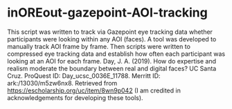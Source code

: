 # inOREout-gazepoint-AOI-tracking
This script was written to track via Gazepoint eye tracking data whether participants were looking within any AOI (faces). A tool was developed to manually track AOI frame by frame. Then scripts were written to compressed eye tracking data and establish how often each participant was looking at an AOI for each frame.    Day, J. A. (2019). How do expertise and realism moderate the boundary between real and digital faces? UC Santa Cruz. ProQuest ID: Day_ucsc_0036E_11788. Merritt ID: ark:/13030/m5zw6nx8. Retrieved from https://escholarship.org/uc/item/8wn9p042 (I am credited in acknowledgements for developing these tools). 
